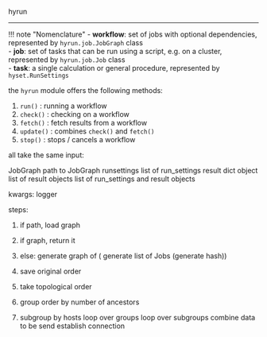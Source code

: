 hyrun
*****

!!! note "Nomenclature"
    - **workflow**: set of jobs with optional dependencies, represented by `hyrun.job.JobGraph` class  
    - **job**: set of tasks that can be run using a script, e.g. on a cluster, represented by `hyrun.job.Job` class  
    - **task**: a single calculation or general procedure, represented by `hyset.RunSettings`



    
the `hyrun` module offers the following methods:

1. `run()` : running a workflow
2. `check()` : checking on a workflow
4. `fetch()` : fetch results from a workflow
3. `update()` : combines `check()` and `fetch()`
4. `stop()` : stops /  cancels a workflow




all take the same input:

JobGraph
path to JobGraph
runsettings
list of run_settings
result dict object
list of result objects
list of run_settings and result objects

kwargs: logger

steps:

1. if path, load graph
2. if graph, return it
3. else: generate graph of ( generate list of Jobs (generate hash))

4. save original order
5. take topological order
6. group order by number of ancestors
7. subgroup by hosts
loop over groups
loop over subgroups
combine data to be send
establish connection




